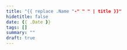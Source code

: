 ```yaml
---
title: "{{ replace .Name "-" " " | title }}"
hidetitle: false
date: {{ .Date }}
tags: []
summary: ""
draft: true
---
```


